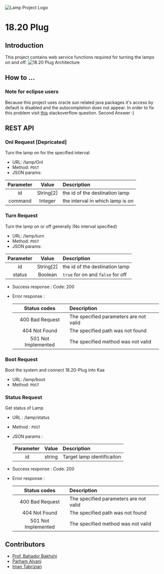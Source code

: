 ![Lamp Project Logo](http://www.googledrive.com/host/0B33KzMHyLoH2eVNHWFJZdmthOVk/Lamp-Logo.png)
# 18.20 Plug
## Introduction
This project contains web service functions required for turning the lamps on and off.
![18.20 Plug Architecture](http://aolab.github.io/documentation/architecture/18.20-Plug.jpg)
## How to ...
### Note for eclipse users
Because this project uses oracle sun related java packages it's access by default
is disabled and the autocompletion does not appear.
In order to fix this problem visit
[this](http://stackoverflow.com/questions/13155734/eclipse-cant-recognize-com-sun-net-httpserver-httpserver-package)
stackoverflow question. Second Answer :)

## REST API
### OnI Request [Depricated]
Turn the lamp on for the specified interval

- URL:
  /lamp/OnI
- Method:
  `POST`
- JSON params:

| Parameter  | Value     | Description                      |
|:----------:|:---------:|:-------------------------------- |
| id         | String[2] | the id of the destination lamp   |
| command    | Integer   | the interval in which lamp is on |

### Turn Request
Turn the lamp on or off generally (No interval specified)

- URL:
  /lamp/turn
- Method:
  `POST`
- JSON params:

| Parameter  | Value     | Description                       |
|:----------:|:---------:|:--------------------------------- |
| id         | String[2] | the id of the destination lamp    |
| status     | Boolean   | `true` for on and `false` for off |

- Success response
: Code: 200
- Error response
:

    |   Status codes       |              Description               |
    |:--------------------:|:-------------------------------------- |
    |  400 Bad Request     | The specified parameters are not valid |
    |  404 Not Found       | The specified path was not found       |
    |  501 Not Implemented | The specified method was not valid     |

### Boot Request
Boot the system and connect 18.20-Plug into Kaa

- URL:
  /lamp/boot
- Method:
  `POST`

### Status Request
Get status of Lamp

- URL
: /lamp/status
- Method
: `POST`
- JSON params
:

    | Parameter |   Value  |              Description               |
    |:---------:|:--------:|:-------------------------------------- |
    |     id    |  string  | Target lamp identificaiton             |

- Success response
: Code: 200
- Error response
:

    |   Status codes       |              Description               |
    |:--------------------:|:-------------------------------------- |
    |  400 Bad Request     | The specified parameters are not valid |
    |  404 Not Found       | The specified path was not found       |
    |  501 Not Implemented | The specified method was not valid     |

## Contributors
* [Prof. Bahador Bakhshi](http://ceit.aut.ac.ir/~bakhshis/)
* [Parham Alvani](http://1995parham.github.io/)
* [Iman Tabrizian](https://github.com/Tabrizian)
